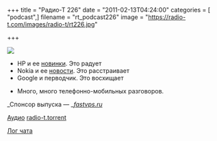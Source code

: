 +++
title = "Радио-Т 226"
date = "2011-02-13T04:24:00"
categories = [ "podcast",]
filename = "rt_podcast226"
image = "https://radio-t.com/images/radio-t/rt226.jpg"

+++

![](https://radio-t.com/images/radio-t/rt226.jpg)

- HP и ее [новинки](http://habrahabr.ru/blogs/hardware/113483/). Это радует
- Nokia и ее [новости](http://arstechnica.com/gadgets/news/2011/02/nokia-ceo-company-must-jump-from-burning-platform.ars). Это расстраивает
- Google и перводчик. Это восхищает

* Много, много телефонно-мобильных разговоров.

_Спонсор выпуска — _[_fastvps.ru_](http://fastvps.ru/)

[Аудио](https://archive.rucast.net/radio-t/media/rt_podcast226.mp3)
[radio-t.torrent](http://www.radio-t.com/torrents/rt_podcast226.mp3.torrent)

[Лог чата](http://chat.radio-t.com/logs/radio-t-226.html)


<audio src="https://archive.rucast.net/radio-t/media/rt_podcast226.mp3" preload="none"></audio>
